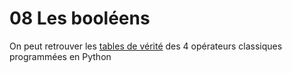 # 08 Les booléens

On peut retrouver les [tables de vérité](https://github.com/NaturelEtChaud/NSI-Premiere/tree/main/08%20Les%20bool%C3%A9ens/operateurs) des 4 opérateurs classiques programmées en Python
